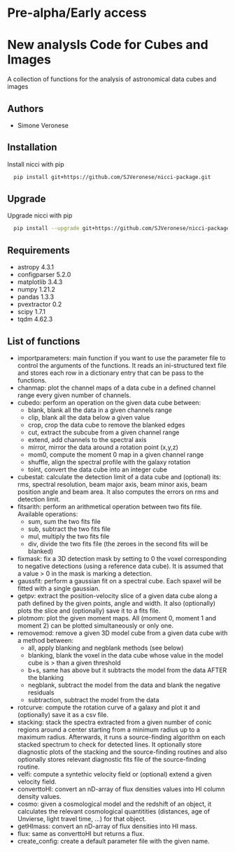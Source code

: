 # Pre-alpha/Early access

# New analysIs Code for Cubes and Images
A collection of functions for the analysis of astronomical data cubes and images

## Authors
- Simone Veronese

## Installation
Install nicci with pip
```bash
  pip install git+https://github.com/SJVeronese/nicci-package.git
```

## Upgrade
Upgrade nicci with pip
```bash
  pip install --upgrade git+https://github.com/SJVeronese/nicci-package.git
```

## Requirements
* astropy 4.3.1
* configparser 5.2.0
* matplotlib 3.4.3
* numpy 1.21.2
* pandas 1.3.3
* pvextractor 0.2
* scipy 1.7.1
* tqdm 4.62.3

## List of functions
* importparameters: main function if you want to use the parameter file to control the arguments of the functions. It reads an ini-structured text file and stores each row in a dictionary entry that can be pass to the functions.
* chanmap: plot the channel maps of a data cube in a defined channel range every given number of channels.
* cubedo: perform an operation on the given data cube between:
  - blank, blank all the data in a given channels range
  - clip, blank all the data below a given value
  - crop, crop the data cube to remove the blanked edges
  - cut, extract the subcube from a given channel range
  - extend, add channels to the spectral axis
  - mirror, mirror the data around a rotation point (x,y,z)
  - mom0, compute the moment 0 map in a given channel range
  - shuffle, align the spectral profile with the galaxy rotation
  - toint, convert the data cube into an integer cube 
* cubestat: calculate the detection limit of a data cube and (optional) its: rms, spectral resolution, beam major axis, beam minor axis, beam position angle and beam area. It also computes the errors on rms and detection limit.
* fitsarith: perform an arithmetical operation between two fits file. Available operations:
  - sum, sum the two fits file
  - sub, subtract the two fits file
  - mul, multiply the two fits file
  - div, divide the two fits file (the zeroes in the second fits will be blanked)
* fixmask: fix a 3D detection mask by setting to 0 the voxel corresponding to negative detections (using a reference data cube). It is assumed that a value > 0 in the mask is marking a detection.
* gaussfit: perform a gaussian fit on a spectral cube. Each spaxel will be fitted with a single gaussian.
* getpv: extract the position-velocity slice of a given data cube along a path defined by the given points, angle and width. It also (optionally) plots the slice and (optionally) save it to a fits file.
* plotmom: plot the given moment maps. All (moment 0, moment 1 and moment 2) can be plotted simultaneously or only one.
* removemod: remove a given 3D model cube from a given data cube with a method between:
  - all, apply blanking and negblank methods (see below)
  - blanking, blank the voxel in the data cube whose value in the model cube is > than a given threshold
  - b+s, same has above but it subtracts the model from the data AFTER the blanking
  - negblank, subtract the model from the data and blank the negative residuals
  - subtraction, subtract the model from the data
* rotcurve: compute the rotation curve of a galaxy and plot it and (optionally) save it as a csv file.
* stacking: stack the spectra extracted from a given number of conic regions around a center starting from a minimum radius up to a maximum radius. Afterwards, it runs a source-finding algorithm on each stacked spectrum to check for detected lines. It optionally store diagnostic plots of the stacking and the source-finding routines and also optionally stores relevant diagnostic fits file of the source-finding routine.
* velfi: compute a syntethic velocity field or (optional) extend a given velocity field.
* converttoHI: convert an nD-array of flux densities values into HI column density values.
* cosmo: given a cosmological model and the redshift of an object, it calculates the relevant cosmological  quantitities (distances, age of Unvierse, light travel time, ...) for that object.
* getHImass: convert an nD-array of flux densities into HI mass.
* flux: same as converttoHI but returns a flux.
* create_config: create a default parameter file with the given name.
